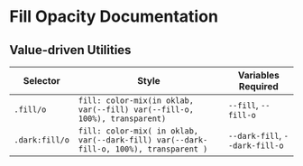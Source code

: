 # Fill Opacity Documentation

## Value-driven Utilities

| Selector       | Style                                                                                 | Variables Required             |
| -------------- | ------------------------------------------------------------------------------------- | ------------------------------ |
| `.fill/o`      | `fill: color-mix(in oklab, var(--fill) var(--fill-o, 100%), transparent)`             | `--fill`, `--fill-o`           |
| `.dark:fill/o` | `fill: color-mix( in oklab, var(--dark-fill) var(--dark-fill-o, 100%), transparent )` | `--dark-fill`, `--dark-fill-o` |
